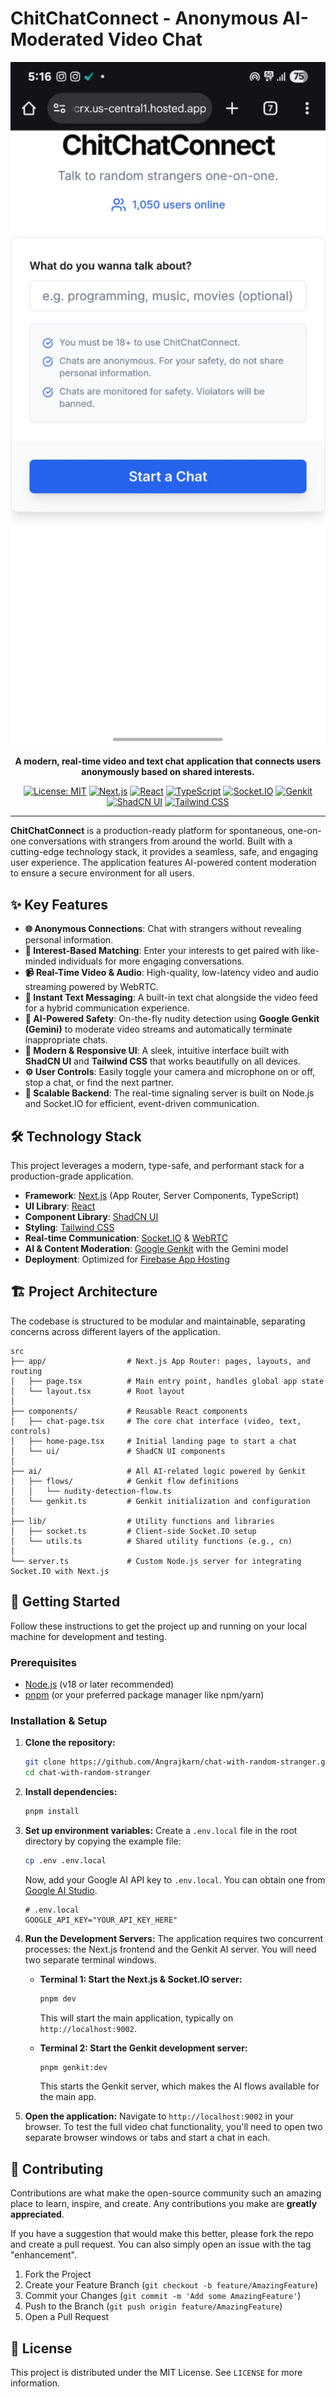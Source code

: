 
# ChitChatConnect - Anonymous AI-Moderated Video Chat

<div align="center">
  <img src="./chitchat.jpg" alt="ChitChatConnect Screenshot" width="800"/>
</div>

<div align="center">

**A modern, real-time video and text chat application that connects users anonymously based on shared interests.**

[![License: MIT](https://img.shields.io/badge/License-MIT-blue.svg)](https://opensource.org/licenses/MIT)
[![Next.js](https://img.shields.io/badge/Next.js-15.x-black?logo=next.js)](https://nextjs.org/)
[![React](https://img.shields.io/badge/React-18-blue?logo=react)](https://react.dev)
[![TypeScript](https://img.shields.io/badge/TypeScript-5.x-blue?logo=typescript)](https://www.typescriptlang.org/)
[![Socket.IO](https://img.shields.io/badge/Socket.IO-4.x-black?logo=socket.io)](https://socket.io/)
[![Genkit](https://img.shields.io/badge/Google_Genkit-1.x-orange?logo=google&logoColor=white)](https://firebase.google.com/docs/genkit)
[![ShadCN UI](https://img.shields.io/badge/ShadCN/UI-black?logo=shadcn-ui&logoColor=white)](https://ui.shadcn.com/)
[![Tailwind CSS](https://img.shields.io/badge/Tailwind_CSS-3.x-blue?logo=tailwindcss)](https://tailwindcss.com/)

</div>

---

**ChitChatConnect** is a production-ready platform for spontaneous, one-on-one conversations with strangers from around the world. Built with a cutting-edge technology stack, it provides a seamless, safe, and engaging user experience. The application features AI-powered content moderation to ensure a secure environment for all users.

## ✨ Key Features

-   **🌐 Anonymous Connections**: Chat with strangers without revealing personal information.
-   **🤝 Interest-Based Matching**: Enter your interests to get paired with like-minded individuals for more engaging conversations.
-   **📹 Real-Time Video & Audio**: High-quality, low-latency video and audio streaming powered by WebRTC.
-   **💬 Instant Text Messaging**: A built-in text chat alongside the video feed for a hybrid communication experience.
-   **🤖 AI-Powered Safety**: On-the-fly nudity detection using **Google Genkit (Gemini)** to moderate video streams and automatically terminate inappropriate chats.
-   **📱 Modern & Responsive UI**: A sleek, intuitive interface built with **ShadCN UI** and **Tailwind CSS** that works beautifully on all devices.
-   **⚙️ User Controls**: Easily toggle your camera and microphone on or off, stop a chat, or find the next partner.
-   **🚀 Scalable Backend**: The real-time signaling server is built on Node.js and Socket.IO for efficient, event-driven communication.

## 🛠️ Technology Stack

This project leverages a modern, type-safe, and performant stack for a production-grade application.

-   **Framework**: [Next.js](https://nextjs.org/) (App Router, Server Components, TypeScript)
-   **UI Library**: [React](https://react.dev/)
-   **Component Library**: [ShadCN UI](https://ui.shadcn.com/)
-   **Styling**: [Tailwind CSS](https://tailwindcss.com/)
-   **Real-time Communication**: [Socket.IO](https://socket.io/) & [WebRTC](https://webrtc.org/)
-   **AI & Content Moderation**: [Google Genkit](https://firebase.google.com/docs/genkit) with the Gemini model
-   **Deployment**: Optimized for [Firebase App Hosting](https://firebase.google.com/docs/app-hosting)

## 🏗️ Project Architecture

The codebase is structured to be modular and maintainable, separating concerns across different layers of the application.

```
src
├── app/                  # Next.js App Router: pages, layouts, and routing
│   ├── page.tsx          # Main entry point, handles global app state
│   └── layout.tsx        # Root layout
│
├── components/           # Reusable React components
│   ├── chat-page.tsx     # The core chat interface (video, text, controls)
│   ├── home-page.tsx     # Initial landing page to start a chat
│   └── ui/               # ShadCN UI components
│
├── ai/                   # All AI-related logic powered by Genkit
│   ├── flows/            # Genkit flow definitions
│   │   └── nudity-detection-flow.ts
│   └── genkit.ts         # Genkit initialization and configuration
│
├── lib/                  # Utility functions and libraries
│   ├── socket.ts         # Client-side Socket.IO setup
│   └── utils.ts          # Shared utility functions (e.g., cn)
│
└── server.ts             # Custom Node.js server for integrating Socket.IO with Next.js
```

## 🚀 Getting Started

Follow these instructions to get the project up and running on your local machine for development and testing.

### Prerequisites

-   [Node.js](https://nodejs.org/en) (v18 or later recommended)
-   [pnpm](https://pnpm.io/installation) (or your preferred package manager like npm/yarn)

### Installation & Setup

1.  **Clone the repository:**
    ```bash
    git clone https://github.com/Angrajkarn/chat-with-random-stranger.git
    cd chat-with-random-stranger
    ```

2.  **Install dependencies:**
    ```bash
    pnpm install
    ```

3.  **Set up environment variables:**
    Create a `.env.local` file in the root directory by copying the example file:
    ```bash
    cp .env .env.local
    ```
    Now, add your Google AI API key to `.env.local`. You can obtain one from [Google AI Studio](https://aistudio.google.com/app/apikey).
    ```env
    # .env.local
    GOOGLE_API_KEY="YOUR_API_KEY_HERE"
    ```

4.  **Run the Development Servers:**
    The application requires two concurrent processes: the Next.js frontend and the Genkit AI server. You will need two separate terminal windows.

    -   **Terminal 1: Start the Next.js & Socket.IO server:**
        ```bash
        pnpm dev
        ```
        This will start the main application, typically on `http://localhost:9002`.

    -   **Terminal 2: Start the Genkit development server:**
        ```bash
        pnpm genkit:dev
        ```
        This starts the Genkit server, which makes the AI flows available for the main app.

5.  **Open the application:**
    Navigate to `http://localhost:9002` in your browser. To test the full video chat functionality, you'll need to open two separate browser windows or tabs and start a chat in each.

## 🤝 Contributing

Contributions are what make the open-source community such an amazing place to learn, inspire, and create. Any contributions you make are **greatly appreciated**.

If you have a suggestion that would make this better, please fork the repo and create a pull request. You can also simply open an issue with the tag "enhancement".

1.  Fork the Project
2.  Create your Feature Branch (`git checkout -b feature/AmazingFeature`)
3.  Commit your Changes (`git commit -m 'Add some AmazingFeature'`)
4.  Push to the Branch (`git push origin feature/AmazingFeature`)
5.  Open a Pull Request

## 📄 License

This project is distributed under the MIT License. See `LICENSE` for more information.
